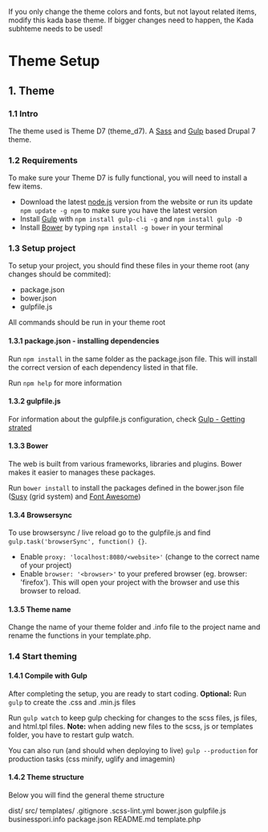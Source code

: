If you only change the theme colors and fonts, but not layout related items, modify this kada base theme. If bigger changes need to happen, the Kada subhteme needs to be used!

# Theme Setup

## 1. Theme

### 1.1 Intro

The theme used is Theme D7 (theme_d7). A [Sass][idSass] and [Gulp][idGulp] based Drupal 7 theme.

### 1.2 Requirements

To make sure your Theme D7 is fully functional, you will need to install a few items.

- Download the latest [node.js][idNode] version from the website or run its update `npm update -g npm` to make sure you have the latest version
- Install [Gulp][idGulp] with `npm install gulp-cli -g` and `npm install gulp -D`
- Install [Bower][idBower] by typing `npm install -g bower` in your terminal

### 1.3 Setup project

To setup your project, you should find these files in your theme root (any changes should be commited):

* package.json
* bower.json
* gulpfile.js

All commands should be run in your theme root

#### 1.3.1 package.json - installing dependencies

Run `npm install` in the same folder as the package.json file. This will install the correct version of each dependency listed in that file.

Run `npm help` for more information

#### 1.3.2 gulpfile.js

For information about the gulpfile.js configuration, check [Gulp - Getting strated][idGulp2]

#### 1.3.3 Bower

The web is built from various frameworks, libraries and plugins. Bower makes it easier to manages these packages.

Run `bower install` to install the packages defined in the bower.json file ([Susy][idSusy] (grid system) and [Font Awesome][idFontawesome])

#### 1.3.4 Browsersync

To use browsersync / live reload go to the gulpfile.js and find `gulp.task('browserSync', function() {}`.
- Enable `proxy: 'localhost:8080/<website>'` (change *<website>* to the correct name of your project)
- Enable `browser: '<browser>'` to your prefered browser (eg. browser: 'firefox'). This will open your project with the browser and use this browser to reload.

#### 1.3.5 Theme name

Change the name of your theme folder and .info file to the project name and rename the functions in your template.php.

### 1.4 Start theming

#### 1.4.1 Compile with Gulp

After completing the setup, you are ready to start coding.
**Optional:** Run `gulp` to create the .css and .min.js files

Run `gulp watch` to keep gulp checking for changes to the scss files, js files, and html.tpl files.
**Note:** when adding new files to the scss, js or templates folder, you  have to restart gulp watch.

You can also run (and should when deploying to live) `gulp --production` for production tasks (css minify, uglify and imagemin)

#### 1.4.2 Theme structure

Below you will find the general theme structure

  dist/
  src/
  templates/
  .gitignore
  .scss-lint.yml
  bower.json
  gulpfile.js
  businesspori.info
  package.json
  README.md
  template.php

[idSass]: http://sass-lang.com
[idGulp]: http://gulpjs.com
[idNode]: http://nodejs.org
[idBower]: https://bower.io
[idFontawesome]: https://fortawesome.github.io/Font-Awesome/
[idSusy]: http://susy.oddbird.net
[idGulp2]: https://github.com/gulpjs/gulp/blob/master/docs/getting-started.md
